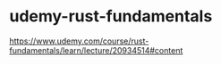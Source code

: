 # udemy-rust-fundamentals
https://www.udemy.com/course/rust-fundamentals/learn/lecture/20934514#content
